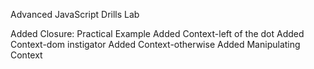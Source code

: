 Advanced JavaScript Drills Lab 

Added Closure: Practical Example
Added Context-left of the dot
Added Context-dom instigator 
Added Context-otherwise
Added Manipulating Context